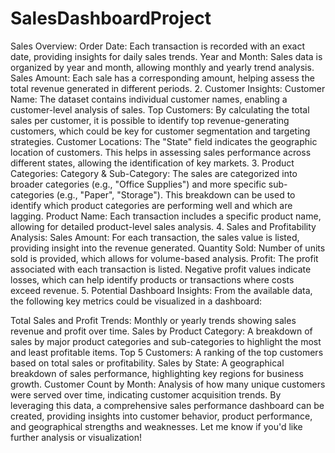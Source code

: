 # SalesDashboardProject

Sales Overview:
Order Date: Each transaction is recorded with an exact date, providing insights for daily sales trends.
Year and Month: Sales data is organized by year and month, allowing monthly and yearly trend analysis.
Sales Amount: Each sale has a corresponding amount, helping assess the total revenue generated in different periods.
2. Customer Insights:
Customer Name: The dataset contains individual customer names, enabling a customer-level analysis of sales.
Top Customers: By calculating the total sales per customer, it is possible to identify top revenue-generating customers, which could be key for customer segmentation and targeting strategies.
Customer Locations: The "State" field indicates the geographic location of customers. This helps in assessing sales performance across different states, allowing the identification of key markets.
3. Product Categories:
Category & Sub-Category: The sales are categorized into broader categories (e.g., "Office Supplies") and more specific sub-categories (e.g., "Paper", "Storage"). This breakdown can be used to identify which product categories are performing well and which are lagging.
Product Name: Each transaction includes a specific product name, allowing for detailed product-level sales analysis.
4. Sales and Profitability Analysis:
Sales Amount: For each transaction, the sales value is listed, providing insight into the revenue generated.
Quantity Sold: Number of units sold is provided, which allows for volume-based analysis.
Profit: The profit associated with each transaction is listed. Negative profit values indicate losses, which can help identify products or transactions where costs exceed revenue.
5. Potential Dashboard Insights:
From the available data, the following key metrics could be visualized in a dashboard:

Total Sales and Profit Trends: Monthly or yearly trends showing sales revenue and profit over time.
Sales by Product Category: A breakdown of sales by major product categories and sub-categories to highlight the most and least profitable items.
Top 5 Customers: A ranking of the top customers based on total sales or profitability.
Sales by State: A geographical breakdown of sales performance, highlighting key regions for business growth.
Customer Count by Month: Analysis of how many unique customers were served over time, indicating customer acquisition trends.
By leveraging this data, a comprehensive sales performance dashboard can be created, providing insights into customer behavior, product performance, and geographical strengths and weaknesses. Let me know if you'd like further analysis or visualization!
